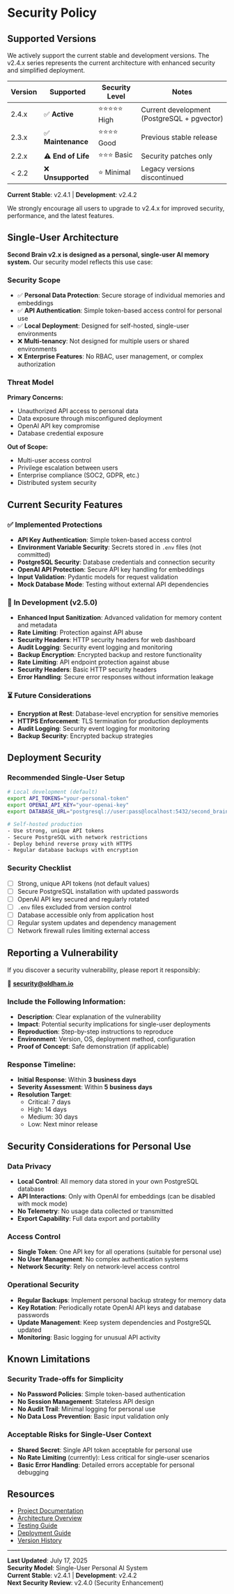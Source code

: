 # Security Policy

## Supported Versions

We actively support the current stable and development versions. The v2.4.x series represents the current architecture with enhanced security and simplified deployment.

| Version | Supported        | Security Level | Notes |
| ------- | ---------------- | -------------- | ----- |
| 2.4.x   | ✅ **Active**     | ⭐⭐⭐⭐⭐ High | Current development (PostgreSQL + pgvector) |
| 2.3.x   | ✅ **Maintenance** | ⭐⭐⭐⭐ Good  | Previous stable release |
| 2.2.x   | ⚠️ **End of Life** | ⭐⭐⭐ Basic | Security patches only |
| < 2.2   | ❌ **Unsupported** | ⭐ Minimal    | Legacy versions discontinued |

**Current Stable**: v2.4.1 | **Development**: v2.4.2

We strongly encourage all users to upgrade to v2.4.x for improved security, performance, and the latest features.

## Single-User Architecture

**Second Brain v2.x is designed as a personal, single-user AI memory system.** Our security model reflects this use case:

### Security Scope
- ✅ **Personal Data Protection**: Secure storage of individual memories and embeddings
- ✅ **API Authentication**: Simple token-based access control for personal use
- ✅ **Local Deployment**: Designed for self-hosted, single-user environments
- ❌ **Multi-tenancy**: Not designed for multiple users or shared environments
- ❌ **Enterprise Features**: No RBAC, user management, or complex authorization

### Threat Model
**Primary Concerns:**
- Unauthorized API access to personal data
- Data exposure through misconfigured deployment
- OpenAI API key compromise
- Database credential exposure

**Out of Scope:**
- Multi-user access control
- Privilege escalation between users
- Enterprise compliance (SOC2, GDPR, etc.)
- Distributed system security

## Current Security Features

### ✅ **Implemented Protections**
- **API Key Authentication**: Simple token-based access control
- **Environment Variable Security**: Secrets stored in `.env` files (not committed)
- **PostgreSQL Security**: Database credentials and connection security
- **OpenAI API Protection**: Secure API key handling for embeddings
- **Input Validation**: Pydantic models for request validation
- **Mock Database Mode**: Testing without external API dependencies

### 🔄 **In Development** (v2.5.0)
- **Enhanced Input Sanitization**: Advanced validation for memory content and metadata
- **Rate Limiting**: Protection against API abuse
- **Security Headers**: HTTP security headers for web dashboard
- **Audit Logging**: Security event logging and monitoring
- **Backup Encryption**: Encrypted backup and restore functionality
- **Rate Limiting**: API endpoint protection against abuse
- **Security Headers**: Basic HTTP security headers
- **Error Handling**: Secure error responses without information leakage

### ⏳ **Future Considerations**
- **Encryption at Rest**: Database-level encryption for sensitive memories
- **HTTPS Enforcement**: TLS termination for production deployments
- **Audit Logging**: Security event logging for monitoring
- **Backup Security**: Encrypted backup strategies

## Deployment Security

### **Recommended Single-User Setup**
```bash
# Local development (default)
export API_TOKENS="your-personal-token"
export OPENAI_API_KEY="your-openai-key" 
export DATABASE_URL="postgresql://user:pass@localhost:5432/second_brain"

# Self-hosted production
- Use strong, unique API tokens
- Secure PostgreSQL with network restrictions
- Deploy behind reverse proxy with HTTPS
- Regular database backups with encryption
```

### **Security Checklist**
- [ ] Strong, unique API tokens (not default values)
- [ ] Secure PostgreSQL installation with updated passwords
- [ ] OpenAI API key secured and regularly rotated
- [ ] `.env` files excluded from version control
- [ ] Database accessible only from application host
- [ ] Regular system updates and dependency management
- [ ] Network firewall rules limiting external access

## Reporting a Vulnerability

If you discover a security vulnerability, please report it responsibly:

📧 **security@oldham.io**

### Include the Following Information:
- **Description**: Clear explanation of the vulnerability
- **Impact**: Potential security implications for single-user deployments
- **Reproduction**: Step-by-step instructions to reproduce
- **Environment**: Version, OS, deployment method, configuration
- **Proof of Concept**: Safe demonstration (if applicable)

### Response Timeline:
- **Initial Response**: Within **3 business days**
- **Severity Assessment**: Within **5 business days**
- **Resolution Target**: 
  - Critical: 7 days
  - High: 14 days
  - Medium: 30 days
  - Low: Next minor release

## Security Considerations for Personal Use

### **Data Privacy**
- **Local Control**: All memory data stored in your own PostgreSQL database
- **API Interactions**: Only with OpenAI for embeddings (can be disabled with mock mode)
- **No Telemetry**: No usage data collected or transmitted
- **Export Capability**: Full data export and portability

### **Access Control**
- **Single Token**: One API key for all operations (suitable for personal use)
- **No User Management**: No complex authentication systems
- **Network Security**: Rely on network-level access control

### **Operational Security**
- **Regular Backups**: Implement personal backup strategy for memory data
- **Key Rotation**: Periodically rotate OpenAI API keys and database passwords
- **Update Management**: Keep system dependencies and PostgreSQL updated
- **Monitoring**: Basic logging for unusual API activity

## Known Limitations

### **Security Trade-offs for Simplicity**
- **No Password Policies**: Simple token-based authentication
- **No Session Management**: Stateless API design
- **No Audit Trail**: Minimal logging for personal use
- **No Data Loss Prevention**: Basic input validation only

### **Acceptable Risks for Single-User Context**
- **Shared Secret**: Single API token acceptable for personal use
- **No Rate Limiting** (currently): Less critical for single-user scenarios
- **Basic Error Handling**: Detailed errors acceptable for personal debugging

## Resources

- [Project Documentation](../README.md)
- [Architecture Overview](../docs/ARCHITECTURE.md)
- [Testing Guide](../docs/TESTING.md)
- [Deployment Guide](../docs/DEPLOYMENT.md)
- [Version History](../CHANGELOG.md)

---

**Last Updated**: July 17, 2025  
**Security Model**: Single-User Personal AI System  
**Current Stable**: v2.4.1 | **Development**: v2.4.2  
**Next Security Review**: v2.4.0 (Security Enhancement)
